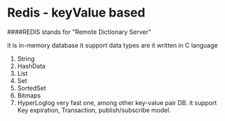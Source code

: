 # Redis - keyValue based

####REDIS stands for "Remote Dictionary Server"

it is in-memory database
it support data types are
it written in C language

1. String
2. HashData
3. List
4. Set
3. SortedSet
4. Bitmaps
4. HyperLoglog
very fast one, among other key-value pair DB.
it support Key expiration, Transaction, publish/subscribe model.






